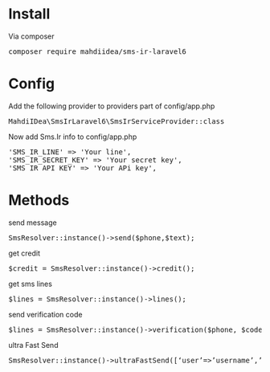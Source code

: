 # Install
Via composer
<pre>composer require mahdiidea/sms-ir-laravel6</pre>

# Config
Add the following provider to providers part of config/app.php
<pre>
MahdiIDea\SmsIrLaravel6\SmsIrServiceProvider::class
</pre>
Now add Sms.Ir info to config/app.php
<pre>
'SMS_IR_LINE' => 'Your line',
'SMS_IR_SECRET_KEY' => 'Your secret key',
'SMS_IR_API_KEY' => 'Your APi key',
</pre>
# Methods
send message 
<pre>
SmsResolver::instance()->send($phone,$text);
</pre>
get credit
<pre>$credit = SmsResolver::instance()->credit();</pre>
get sms lines
<pre>$lines = SmsResolver::instance()->lines();</pre>
send verification code
<pre>$lines = SmsResolver::instance()->verification($phone, $code);</pre>
ultra Fast Send 
<pre>
SmsResolver::instance()->ultraFastSend([‘user’=>’username’,’verificationCode’=>’12345′],350,’09123456789′);
</pre>
